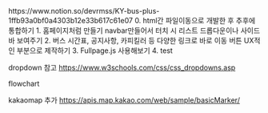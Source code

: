 <more info>
https://www.notion.so/devrmss/KY-bus-plus-1ffb93a0bf0a4303b12e33b617c61e07
<TODO>
0. html간 파일이동으로 개발한 후 추후에 통합하기
1. 홈페이지처럼 만들기 navbar만들어서 터치 시 리스트 드롭다운이나 사이드바 보여주기
2. 버스 시간표, 공지사항, 카피킬러 등 다양한 링크로 바로 이동 버튼 UX적인 부분으로 제작하기
3. Fullpage.js 사용해보기
4. test


dropdown 참고
https://www.w3schools.com/css/css_dropdowns.asp

flowchart

kakaomap 추가
https://apis.map.kakao.com/web/sample/basicMarker/